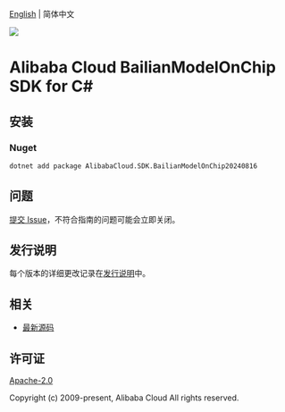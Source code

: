 [English](README.md) | 简体中文

![](https://aliyunsdk-pages.alicdn.com/icons/AlibabaCloud.svg)

# Alibaba Cloud BailianModelOnChip SDK for C#

## 安装

### Nuget

```bash
dotnet add package AlibabaCloud.SDK.BailianModelOnChip20240816
```

## 问题

[提交 Issue](https://github.com/aliyun/alibabacloud-csharp-sdk/issues/new)，不符合指南的问题可能会立即关闭。

## 发行说明

每个版本的详细更改记录在[发行说明](./ChangeLog.md)中。

## 相关

* [最新源码](https://github.com/aliyun/alibabacloud-csharp-sdk/)

## 许可证

[Apache-2.0](http://www.apache.org/licenses/LICENSE-2.0)

Copyright (c) 2009-present, Alibaba Cloud All rights reserved.
